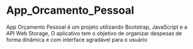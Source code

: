 # App_Orcamento_Pessoal
App Orçamento Pessoal é um projeto utilizando Bootstrap, JavaScript e a API Web Storage, O aplicativo tem o objetivo de organizar despesas de forma dinâmica e com interface agradável para o usuário
